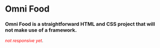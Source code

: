 # Omni Food

### Omni Food is a straightforward HTML and CSS project that will not make use of a framework.

<span style="color:red">_not responsive yet_</span>.
